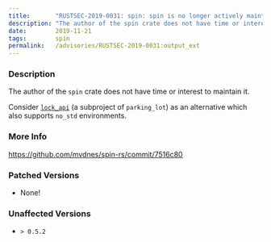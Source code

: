 ```yaml
---
title:       "RUSTSEC-2019-0031: spin: spin is no longer actively maintained"
description: "The author of the spin crate does not have time or interest to maintain it. Consider lockapihttpscrates.iocrateslockapi a subproject of parkinglot as an alternative which also supports nostd environments."
date:        2019-11-21
tags:        spin
permalink:   /advisories/RUSTSEC-2019-0031:output_ext
---
```


### Description

The author of the `spin` crate does not have time or interest to maintain it.

Consider [`lock_api`](https://crates.io/crates/lock_api) (a subproject of
`parking_lot`) as an alternative which also supports `no_std` environments.

### More Info

<https://github.com/mvdnes/spin-rs/commit/7516c80>

### Patched Versions

- None!


### Unaffected Versions

- `> 0.5.2`
